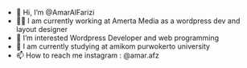 - 👋 Hi, I’m @AmarAlFarizi
- 👩‍💻 I am currently working at Amerta Media as a wordpress dev and layout designer
- 👀 I’m interested Wordpress Developer and web programming
- 🌱 I am currently studying at amikom purwokerto university
- 📫 How to reach me instagram : @amar.afz
  
